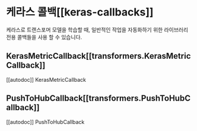 <!--Copyright 2021 The HuggingFace Team. All rights reserved.

Licensed under the Apache License, Version 2.0 (the "License"); you may not use this file except in compliance with
the License. You may obtain a copy of the License at

http://www.apache.org/licenses/LICENSE-2.0

Unless required by applicable law or agreed to in writing, software distributed under the License is distributed on
an "AS IS" BASIS, WITHOUT WARRANTIES OR CONDITIONS OF ANY KIND, either express or implied. See the License for the
specific language governing permissions and limitations under the License.

⚠️ Note that this file is in Markdown but contain specific syntax for our doc-builder (similar to MDX) that may not be
rendered properly in your Markdown viewer.

-->

# 케라스 콜백[[keras-callbacks]]

케라스로 트랜스포머 모델을 학습할 때, 일반적인 작업을 자동화하기 위한 라이브러리 전용 콜백들을 사용 할 수 있습니다.

## KerasMetricCallback[[transformers.KerasMetricCallback]]

[[autodoc]] KerasMetricCallback

## PushToHubCallback[[transformers.PushToHubCallback]]

[[autodoc]] PushToHubCallback
